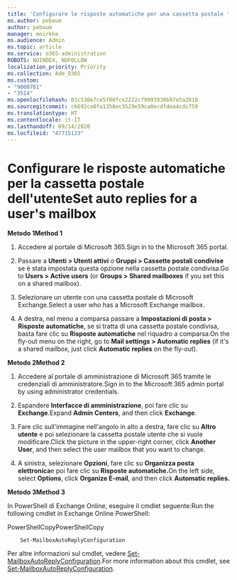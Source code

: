 ```yaml
---
title: 'Configurare le risposte automatiche per una cassetta postale '
ms.author: pebaum
author: pebaum
manager: mnirkhe
ms.audience: Admin
ms.topic: article
ms.service: o365-administration
ROBOTS: NOINDEX, NOFOLLOW
localization_priority: Priority
ms.collection: Adm_O365
ms.custom:
- "9000761"
- "3514"
ms.openlocfilehash: 03c530e7ce5f00fce2222cf9993930b97e5a2818
ms.sourcegitcommit: c6692ce0fa1358ec3529e59ca0ecdfdea4cdc759
ms.translationtype: HT
ms.contentlocale: it-IT
ms.lasthandoff: 09/14/2020
ms.locfileid: "47715133"
---
```

# <a name="set-auto-replies-for-a-users-mailbox"></a><span data-ttu-id="5a65c-102">Configurare le risposte automatiche per la cassetta postale dell'utente</span><span class="sxs-lookup"><span data-stu-id="5a65c-102">Set auto replies for a user's mailbox</span></span>

<span data-ttu-id="5a65c-103">**Metodo 1**</span><span class="sxs-lookup"><span data-stu-id="5a65c-103">**Method 1**</span></span>

1. <span data-ttu-id="5a65c-104">Accedere al portale di Microsoft 365.</span><span class="sxs-lookup"><span data-stu-id="5a65c-104">Sign in to the Microsoft 365 portal.</span></span>

2. <span data-ttu-id="5a65c-105">Passare a **Utenti > Utenti attivi** o **Gruppi > Cassette postali condivise** se è stata impostata questa opzione nella cassetta postale condivisa.</span><span class="sxs-lookup"><span data-stu-id="5a65c-105">Go to **Users > Active users** (or **Groups > Shared mailboxes** if you set this on a shared mailbox).</span></span>

3. <span data-ttu-id="5a65c-106">Selezionare un utente con una cassetta postale di Microsoft Exchange.</span><span class="sxs-lookup"><span data-stu-id="5a65c-106">Select a user who has a Microsoft Exchange mailbox.</span></span>

4. <span data-ttu-id="5a65c-107">A destra, nel menu a comparsa passare a **Impostazioni di posta > Risposte automatiche**, se si tratta di una cassetta postale condivisa, basta fare clic su **Risposte automatiche** nel riquadro a comparsa.</span><span class="sxs-lookup"><span data-stu-id="5a65c-107">On the fly-out menu on the right, go to **Mail settings > Automatic replies** (if it's a shared mailbox, just click **Automatic replies** on the fly-out).</span></span>

<span data-ttu-id="5a65c-108">**Metodo 2**</span><span class="sxs-lookup"><span data-stu-id="5a65c-108">**Method 2**</span></span>

1. <span data-ttu-id="5a65c-109">Accedere al portale di amministrazione di Microsoft 365 tramite le credenziali di amministratore.</span><span class="sxs-lookup"><span data-stu-id="5a65c-109">Sign in to the Microsoft 365 admin portal by using administrator credentials.</span></span>

2. <span data-ttu-id="5a65c-110">Espandere **Interfacce di amministrazione**, poi fare clic su **Exchange**.</span><span class="sxs-lookup"><span data-stu-id="5a65c-110">Expand **Admin Centers**, and then click **Exchange**.</span></span>

3. <span data-ttu-id="5a65c-111">Fare clic sull'immagine nell'angolo in alto a destra, fare clic su **Altro utente** e poi selezionare la cassetta postale utente che si vuole modificare.</span><span class="sxs-lookup"><span data-stu-id="5a65c-111">Click the picture in the upper-right corner, click **Another User**, and then select the user mailbox that you want to change.</span></span>

4. <span data-ttu-id="5a65c-112">A sinistra, selezionare **Opzioni**, fare clic su **Organizza posta elettronica**e poi fare clic su **Risposte automatiche.**</span><span class="sxs-lookup"><span data-stu-id="5a65c-112">On the left side, select **Options**, click **Organize E-mail**, and then click **Automatic replies.**</span></span>

<span data-ttu-id="5a65c-113">**Metodo 3**</span><span class="sxs-lookup"><span data-stu-id="5a65c-113">**Method 3**</span></span>

<span data-ttu-id="5a65c-114">In PowerShell di Exchange Online, eseguire il cmdlet seguente:</span><span class="sxs-lookup"><span data-stu-id="5a65c-114">Run the following cmdlet in Exchange Online PowerShell:</span></span>

<span data-ttu-id="5a65c-115">PowerShellCopy</span><span class="sxs-lookup"><span data-stu-id="5a65c-115">PowerShellCopy</span></span>

```
    Set-MailboxAutoReplyConfiguration
```

<span data-ttu-id="5a65c-116">Per altre informazioni sul cmdlet, vedere [Set-MailboxAutoReplyConfiguration](https://docs.microsoft.com/powershell/module/exchange/mailboxes/set-mailboxautoreplyconfiguration).</span><span class="sxs-lookup"><span data-stu-id="5a65c-116">For more information about this cmdlet, see [Set-MailboxAutoReplyConfiguration](https://docs.microsoft.com/powershell/module/exchange/mailboxes/set-mailboxautoreplyconfiguration).</span></span>
